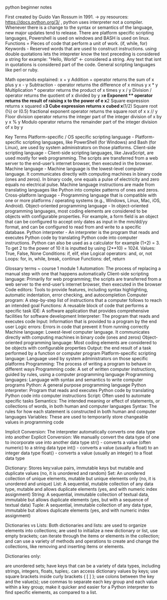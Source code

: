  python beginner notes

  First created by Guido Van Rossum in 1991. 
  -> py resources:   https://docs.python.org/3/ , python uses interpreter not a compiler. 
  Whenever there is a change to the syntax or semantics of the language, new major updates tend to release. 
  There are platform specific scripting languages, Powershell is used on windows and BASH is used on linux. 
  Functions = Pieces of code that perform a unit of work. (if, while, for)
  Keywords - Reserved words that are used to construct instructions. 
  using double quotations lets the intepreter know the text preceding is considered a string for example: "Hello, World" <- considered a string. Any text that isnt in quotations is considered part of the code. 
  General scripting languages like perl or ruby. 

  Math operands explained:
 x + y            Addition + operator returns the sum of x plus y
 x - y             Subtraction - operator returns the difference of x minus y
 x * y            Multiplication * operator returns the product of x times y
 x / y             Division / operator returns the quotient of x divided by y
 x**e            Exponent ** operator returns the result of raising x to the power of e 
 x**2            Square expression returns x squared
 x**3            Cube expression returns x cubed
 x**(1/2)    Square root (½) or (0.5) fractional exponent operator returns the square root of x
 x // y           Floor division operator returns the integer part of the integer division of x by y
 x % y          Modulo operator returns the remainder part of the integer division of x by y

   Key Terms
   Platform-specific / OS specific scripting language - Platform-specific scripting languages, like PowerShell (for Windows) and Bash (for Linux), are used by system administrators on those platforms. 
   Client-side scripting language - Client-side scripting languages, like JavaScript, are used mostly for web programming. The scripts are transferred from a web server to the end-user’s internet browser, then executed in the browser.
   Machine language - Machine language is the lowest-level computer language. It communicates directly with computing machines in binary code (ones and zeros). In binary code, one equals a pulse of electricity and zero equals no electrical pulse. Machine language instructions are made from translating languages like Python into complex patterns of ones and zeros. 
   Cross-platform language - Programming language that is compatible with one or more platforms / operating systems (e.g., Windows, Linux, Mac, iOS, Android).
   Object-oriented programming language - In object-oriented programming languages, most coding elements are considered to be objects with configurable properties. For example, a form field is an object that can be configured to accept only dates as input in the mm/dd/yy format, and can be configured to read from and write to a specific database. 
   Python interpreter - An interpreter is the program that reads and executes Python code by translating Python code into computer instructions.
  Python can also be used as a calculator for example (1+2) = 3. To get 2 to the power of 10 it is inputted by using (2**10) = 1024. 
  Values: True, False, None
  Conditions: if, elif, else
  Logical operators: and, or, not
  Loops: for, in, while, break, continue
  Functions: def, return  

  Glossary terms ~ course 1 module 1
  Automation: The process of replacing a manual step with one that happens automatically
  Client-side scripting language: Primarily for web programming; the scripts are transferred from a web server to the end-user’s internet browser, then executed in the browser
  Code editors: Tools to provide features, including syntax highlighting, automatic indentation, error checking, and autocompletion
  Computer program: A step-by-step list of instructions that a computer follows to reach an intended goal
  Functions: A reusable block of code that performs a specific task
  IDE: A software application that provides comprehensive facilities for software development
  Interpreter: The program that reads and executes code
  Input: Information that is provided to a program by the end user
  Logic errors: Errors in code that prevent it from running correctly
  Machine language: Lowest-level computer language. It communicates directly with computing machines in binary code (ones and zeros)
  Object-oriented programming language: Most coding elements are considered to be objects with configurable properties
  Output: the end result of a task performed by a function or computer program
  Platform-specific scripting language: Language used by system administrators on those specific platforms
  Programming: The process of writing a program to behave in different ways
  Programming code: A set of written computer instructions, guided by rules, using a computer programming language
  Programming languages: Language with syntax and semantics to write computer programs
  Python: A general purpose programming language
  Python interpreter: Program that reads and executes Python code by translating Python code into computer instructions
  Script: Often used to automate specific tasks
  Semantics: The intended meaning or effect of statements, or collections of words, in both human and computer languages
  Syntax: The rules for how each statement is constructed in both human and computer languages
  Variables: These are used to temporarily store changeable values in programming code

  Implicit Conversion: The interpreter automatically converts one data type into another
  Explicit Conversion: We manually convert the data type of one to incorporate use into another data type 
  str() - converts a value (often numeric) to a string data type
  int() - converts a value (usually a float) to an integer data type 
  float() - converts a value (usually an integer) to a float data type

  Dictionary: Stores key:value pairs, immutable keys but mutable and duplicate values (no, it is unordered and random)
  Set: An unordered collection of unique elements, mutable but unique elements only (no, it is unordered and unique)
  List: A sequential, mutable collection of any data type, mutable and allows duplicate elements (yes, and with numeric index assignment) 
  String: A sequential, immutable collection of textual data, immutable but allows duplicate elements (yes, but with a sequence of textual data) 
  Tuple: A sequential, immutable collection of any data type, immutable but allows duplicate elements (yes, and with numeric index assignment)

Dictionaries vs Lists: 
Both dictionaries and lists:
are used to organize elements into collections;
are used to initialize a new dictionary or list, use empty brackets;
can iterate through the items or elements in the collection; and
can use a variety of methods and operations to create and change the collections, like removing and inserting items or elements.

Dictionaries only:

are unordered sets;
have keys that can be a variety of data types, including strings, integers, floats, tuples;.
can access dictionary values by keys;
use square brackets inside curly brackets { [ ] };
use colons between the key and the value(s);
use commas to separate each key group and each value within a key group;
make it quicker and easier for a Python interpreter to find specific elements, as compared to a list.


